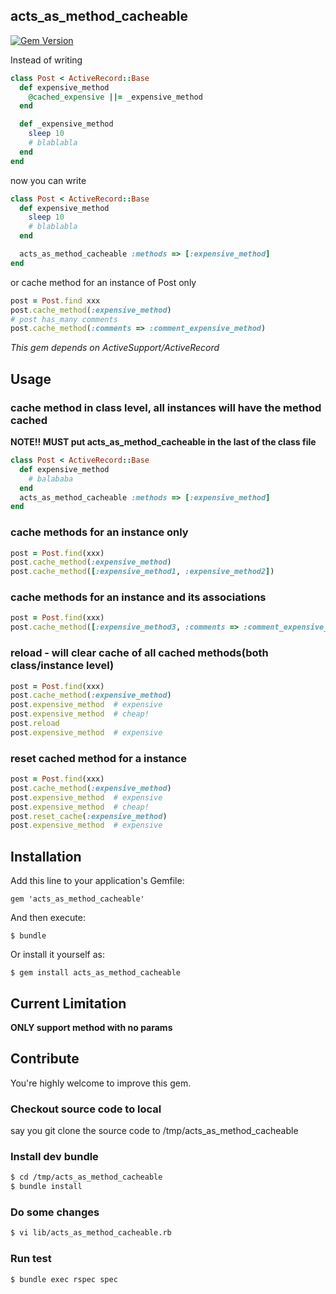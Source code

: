 ## acts_as_method_cacheable

[![Gem Version](https://badge.fury.io/rb/acts_as_method_cacheable.png)](http://badge.fury.io/rb/acts_as_method_cacheable)

Instead of writing 
```ruby
class Post < ActiveRecord::Base
  def expensive_method 
    @cached_expensive ||= _expensive_method
  end

  def _expensive_method
    sleep 10
    # blablabla
  end
end
```
now you can write 
```ruby
class Post < ActiveRecord::Base
  def expensive_method
    sleep 10
    # blablabla
  end

  acts_as_method_cacheable :methods => [:expensive_method]
end
```
or cache method for an instance of Post only
```ruby
post = Post.find xxx
post.cache_method(:expensive_method) 
# post has_many comments
post.cache_method(:comments => :comment_expensive_method)
```

*This gem depends on ActiveSupport/ActiveRecord*

## Usage

### cache method in class level, all instances will have the method cached
**NOTE!! MUST put acts_as_method_cacheable in the last of the class file**
```ruby
class Post < ActiveRecord::Base
  def expensive_method
    # balababa
  end
  acts_as_method_cacheable :methods => [:expensive_method]
end
```

### cache methods for an instance only
```ruby
post = Post.find(xxx)
post.cache_method(:expensive_method)
post.cache_method([:expensive_method1, :expensive_method2])
```

### cache methods for an instance and its associations
```ruby
post = Post.find(xxx)
post.cache_method([:expensive_method3, :comments => :comment_expensive_method])
```

### reload - will clear cache of all cached methods(both class/instance level)
```ruby
post = Post.find(xxx)
post.cache_method(:expensive_method)
post.expensive_method  # expensive
post.expensive_method  # cheap!
post.reload
post.expensive_method  # expensive
```

### reset cached method for a instance
```ruby
post = Post.find(xxx)
post.cache_method(:expensive_method)
post.expensive_method  # expensive
post.expensive_method  # cheap!
post.reset_cache(:expensive_method)
post.expensive_method  # expensive
```

## Installation

Add this line to your application's Gemfile:

    gem 'acts_as_method_cacheable'

And then execute:

    $ bundle

Or install it yourself as:

    $ gem install acts_as_method_cacheable

## Current Limitation
**ONLY support method with no params**

## Contribute

You're highly welcome to improve this gem.

### Checkout source code to local
say you git clone the source code to /tmp/acts_as_method_cacheable

### Install dev bundle
```bash
$ cd /tmp/acts_as_method_cacheable
$ bundle install
```

### Do some changes
```bash
$ vi lib/acts_as_method_cacheable.rb
```

### Run test
```bash
$ bundle exec rspec spec
```

